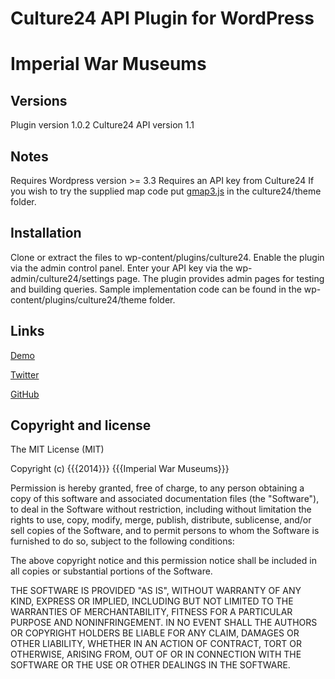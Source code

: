 # Culture24 API Plugin for WordPress

# Imperial War Museums

## Versions

Plugin version 1.0.2 
Culture24 API version 1.1


## Notes

Requires Wordpress version >= 3.3
Requires an API key from Culture24
If you wish to try the supplied map code put [gmap3.js](https://github.com/jbdemonte/gmap3) in the culture24/theme folder.

## Installation

Clone or extract the files to wp-content/plugins/culture24.
Enable the plugin via the admin control panel.
Enter your API key via the wp-admin/culture24/settings page.
The plugin provides admin pages for testing and building queries.
Sample implementation code can be found in the wp-content/plugins/culture24/theme folder.


## Links

[Demo](http://www.1914.org/)

[Twitter](https://twitter.com/I_W_M)

[GitHub](https://github.com/iwmdigital/wp_culture24)


## Copyright and license

The MIT License (MIT)

Copyright (c) {{{2014}}} {{{Imperial War Museums}}}

Permission is hereby granted, free of charge, to any person obtaining a copy of
this software and associated documentation files (the "Software"), to deal in
the Software without restriction, including without limitation the rights to
use, copy, modify, merge, publish, distribute, sublicense, and/or sell copies of
the Software, and to permit persons to whom the Software is furnished to do so,
subject to the following conditions:

The above copyright notice and this permission notice shall be included in all
copies or substantial portions of the Software.

THE SOFTWARE IS PROVIDED "AS IS", WITHOUT WARRANTY OF ANY KIND, EXPRESS OR
IMPLIED, INCLUDING BUT NOT LIMITED TO THE WARRANTIES OF MERCHANTABILITY, FITNESS
FOR A PARTICULAR PURPOSE AND NONINFRINGEMENT. IN NO EVENT SHALL THE AUTHORS OR
COPYRIGHT HOLDERS BE LIABLE FOR ANY CLAIM, DAMAGES OR OTHER LIABILITY, WHETHER
IN AN ACTION OF CONTRACT, TORT OR OTHERWISE, ARISING FROM, OUT OF OR IN
CONNECTION WITH THE SOFTWARE OR THE USE OR OTHER DEALINGS IN THE SOFTWARE.
